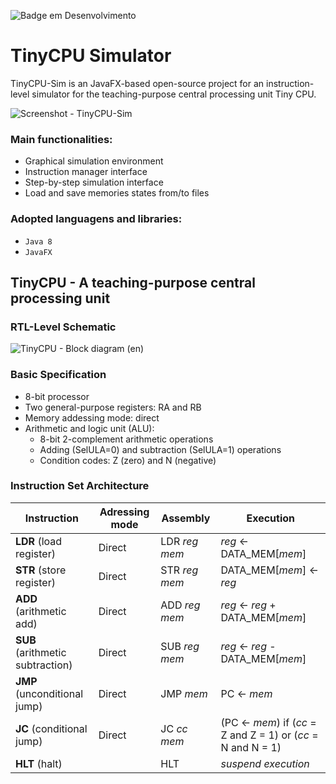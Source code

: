 ![Badge em Desenvolvimento](http://img.shields.io/static/v1?label=STATUS&message=EM%20DESENVOLVIMENTO&color=GREEN&style=for-the-badge)

# TinyCPU Simulator

TinyCPU-Sim is an JavaFX-based open-source project for an instruction-level simulator for the teaching-purpose central processing unit Tiny CPU.

![Screenshot - TinyCPU-Sim](https://github.com/fmsampaio/tiny-cpu-sim/assets/27533879/7c599e9f-26e4-4bd3-8cad-331512c2927c)

### Main functionalities:
- Graphical simulation environment
- Instruction manager interface
- Step-by-step simulation interface
- Load and save memories states from/to files

### Adopted languagens and libraries:
- `Java 8`
- `JavaFX`

## TinyCPU - A teaching-purpose central processing unit

### RTL-Level Schematic

![TinyCPU - Block diagram (en)](https://github.com/fmsampaio/tiny-cpu-sim/assets/27533879/a1aae487-6586-41e8-8eab-834510e5b881)


### Basic Specification

- 8-bit processor
- Two general-purpose registers: RA and RB 
- Memory addessing mode: direct
- Arithmetic and logic unit (ALU):
  - 8-bit 2-complement arithmetic operations
  - Adding (SelULA=0) and subtraction (SelULA=1) operations
  - Condition codes: Z (zero) and N (negative)

### Instruction Set Architecture

| Instruction | Adressing mode | Assembly |  Execution |
| ----------- | -------- | ---------- | -- |
| **LDR** (load register) | Direct | LDR _reg_ _mem_ | _reg_ ← DATA_MEM\[_mem_\] |
| **STR** (store register) | Direct | STR _reg_ _mem_ | DATA_MEM\[_mem_\] ← _reg_ |
| **ADD** (arithmetic add) | Direct | ADD _reg_ _mem_ | _reg_ ← _reg_ + DATA_MEM\[_mem_\] |
| **SUB** (arithmetic subtraction) | Direct | SUB _reg_ _mem_ | _reg_ ← _reg_ - DATA_MEM\[_mem_\] |
| **JMP** (unconditional jump) | Direct | JMP _mem_ | PC ← _mem_ |
| **JC** (conditional jump) | Direct | JC _cc_ _mem_ | (PC ← _mem_) if (_cc_ = Z and Z = 1) or (_cc_ = N and N = 1) |
| **HLT** (halt) | | HLT | _suspend execution_ |



